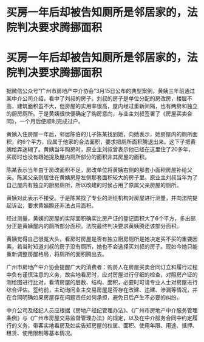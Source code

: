 # 买房一年后却被告知厕所是邻居家的，法院判决要求腾挪面积

# 买房一年后却被告知厕所是邻居家的，法院判决要求腾挪面积

据微信公众号“广州市房地产中介协会”3月15日公布的典型案例，黄姨三年前通过某中介公司介绍，看中了刘叔的房子。刘叔的房子是单位分配的房改房，楼层不高，建筑面积虽不大，但房屋的实用率很高，屋内经过重新间隔，也有两房和独立的厨房厕所。于是黄姨很快便确定了购房意向，与业主刘叔签署了《房屋买卖合同》，一个月后便顺利完成过户。

黄姨入住房屋一年后，邻居陈伯的儿子陈某找到她，向她表示，她房屋内的厕所面积，约6个平方，应属于他家的合法面积，要求把厕所面积腾退出来。这下子把黄姨给弄迷糊了。黄姨当年购房时，原业主刘叔曾表示他已经在这里住了20多年，买房时也没有跟她提及屋内厕所部分的面积非其房屋的面积。

陈某表示当年由于房改面积不足，房改单位将黄姨右侧的那套小面积房屋补给父亲。陈某父亲则居住在黄姨房屋左侧那套面积较大的房子里。原业主刘叔当年为了自己屋内有独立的厨房厕所，所以改建的时候占用了原属父亲房屋的厕所。

黄姨对此表示不接受。于是陈某找了专业的测绘机构对房屋进行测量，并向法院提起诉讼，要求黄姨腾还非法占用面积。

经过测量，黄姨的房屋的实际面积确实比房产证的登记面积大了6个平方，多出部分正是黄姨屋内的厕所部分面积。法院最终判决要求黄姨腾还该部分面积。

黄姨觉得自己很冤大头，看房时房屋是否有独立厨房厕所是她决定买不买的重要因素，若当时知道刘叔的房子没有厕所，她也不会选择买刘叔的房子。现如今她只能重新调整房屋格局，将厕所的面积腾出去。

广州市房地产中介协会提醒广大的消费者：购房人在房屋买卖合同订立和履行过程中负有谨慎注意的义务，故实地看房时，应对房屋进行仔细的检查，对照房产证的测绘图进行比对，看清房屋的层数、结构、面积，必要时可请专业人士对房屋进行综合评估。签约前，主动询问业主交易房屋是否存在改建、违建、渗漏等情况，并在合同明确如果房屋存在问题责任如何承担，避免日后产生不必要的纠纷。

中介公司及经纪人员应根据《房地产经纪管理办法》、《广州市房地产中介服务管理条例》与《广州市房屋交易监督管理办法》的规定，以及在中介服务合同中约定履行的义务，带客实地看房及如实告知房屋的权属、面积、使用年限、用途、抵押、租赁、使用限制等基本情况。

